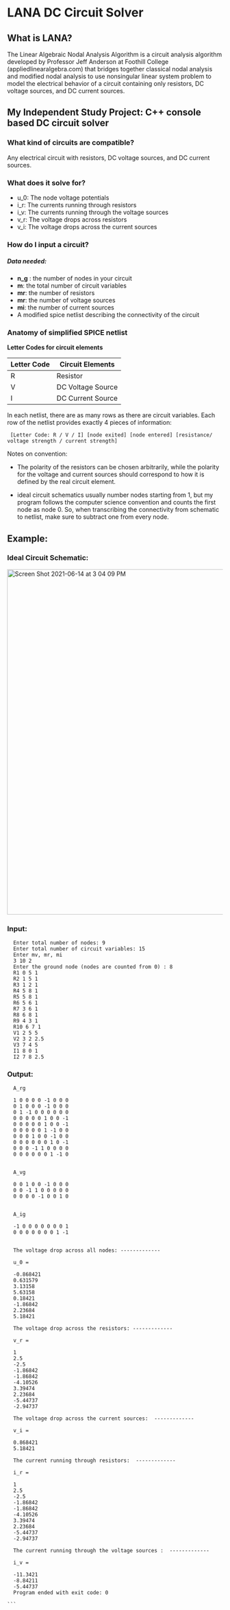 # LANA DC Circuit Solver


## What is LANA?

The Linear Algebraic Nodal Analysis Algorithm is a circuit analysis algorithm developed by Professor Jeff Anderson at Foothill College (appliedlinearalgebra.com) that bridges together classical nodal analysis and modified nodal analysis to use nonsingular linear system problem to model the electrical behavior of a circuit containing only resistors, DC voltage sources, and DC current sources. 

## My Independent Study Project: C++ console based DC circuit solver

### What kind of circuits are compatible?

 Any electrical circuit with resistors, DC voltage sources, and DC current sources. 

### What does it solve for? 
     
 - u_0:  The node voltage potentials
 - i_r: The currents running through resistors
 - i_v: The currents running through the voltage sources
 - v_r: The voltage drops across resistors
 - v_i: The voltage drops across the current sources

### How do I input a circuit?

##### Data needed:
-  **n_g** : the number of nodes in your circuit
-  **m**: the total number of circuit variables 
-  **mr**: the number of resistors
-  **mr**: the number of voltage sources
-  **mi**: the number of current sources
-  A modified spice netlist describing the connectivity of the circuit


### Anatomy of simplified SPICE netlist

**Letter Codes for circuit elements** 

Letter Code | Circuit Elements
------------ | -------------
R | Resistor
V| DC Voltage Source
I | DC Current Source

 In each netlist, there are as many rows as there are circuit variables.
 Each row of the netlist provides exactly 4 pieces of information: 

     [Letter Code: R / V / I] [node exited] [node entered] [resistance/ voltage strength / current strength]
  
   Notes on convention: 
   
   - The polarity of the resistors can be chosen arbitrarily, while the polarity for the voltage and current sources should correspond to how it is defined by the real circuit element. 
  
   - ideal circuit schematics usually number nodes starting from 1, but my program follows the computer science convention and counts the first node as node 0. So, when transcribing the connectivity from schematic to netlist, make sure to subtract one from every node.

## Example: 

### Ideal Circuit Schematic: 
<img width="805" alt="Screen Shot 2021-06-14 at 3 04 09 PM" src="https://user-images.githubusercontent.com/40043538/121965825-7f1b2680-cd22-11eb-9498-590e5b8ac319.png">


### Input: 

      Enter total number of nodes: 9
      Enter total number of circuit variables: 15
      Enter mv, mr, mi
      3 10 2
      Enter the ground node (nodes are counted from 0) : 8
      R1 0 5 1
      R2 1 5 1
      R3 1 2 1
      R4 5 8 1
      R5 5 8 1
      R6 5 6 1
      R7 3 6 1
      R8 6 8 1
      R9 4 3 1
      R10 6 7 1
      V1 2 5 5
      V2 3 2 2.5
      V3 7 4 5
      I1 8 0 1
      I2 7 8 2.5
      
      
### Output: 

      A_rg

      1 0 0 0 0 -1 0 0 0 
      0 1 0 0 0 -1 0 0 0 
      0 1 -1 0 0 0 0 0 0 
      0 0 0 0 0 1 0 0 -1 
      0 0 0 0 0 1 0 0 -1 
      0 0 0 0 0 1 -1 0 0 
      0 0 0 1 0 0 -1 0 0 
      0 0 0 0 0 0 1 0 -1 
      0 0 0 -1 1 0 0 0 0 
      0 0 0 0 0 0 1 -1 0 


      A_vg

      0 0 1 0 0 -1 0 0 0 
      0 0 -1 1 0 0 0 0 0 
      0 0 0 0 -1 0 0 1 0 


      A_ig

      -1 0 0 0 0 0 0 0 1 
      0 0 0 0 0 0 0 1 -1 


      The voltage drop across all nodes: -------------

      u_0 = 

      -0.868421 
      0.631579 
      3.13158 
      5.63158 
      0.18421 
      -1.86842 
      2.23684 
      5.18421 

      The voltage drop across the resistors: -------------

      v_r = 

      1 
      2.5 
      -2.5 
      -1.86842 
      -1.86842 
      -4.10526 
      3.39474 
      2.23684 
      -5.44737 
      -2.94737 

      The voltage drop across the current sources:  -------------

      v_i = 

      0.868421 
      5.18421 

      The current running through resistors:  -------------

      i_r = 

      1 
      2.5 
      -2.5 
      -1.86842 
      -1.86842 
      -4.10526 
      3.39474 
      2.23684 
      -5.44737 
      -2.94737 

      The current running through the voltage sources :  -------------

      i_v = 

      -11.3421 
      -8.84211 
      -5.44737 
      Program ended with exit code: 0
    
    ```

